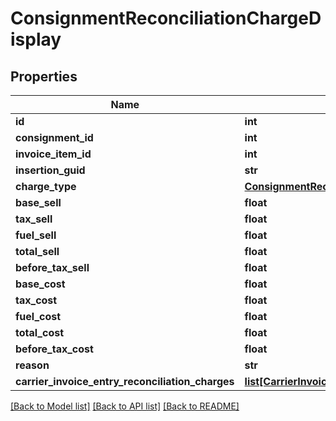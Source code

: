 # ConsignmentReconciliationChargeDisplay

## Properties
Name | Type | Description | Notes
------------ | ------------- | ------------- | -------------
**id** | **int** |  | [optional] 
**consignment_id** | **int** |  | [optional] 
**invoice_item_id** | **int** |  | [optional] 
**insertion_guid** | **str** |  | [optional] 
**charge_type** | [**ConsignmentReconciliationChargeType**](ConsignmentReconciliationChargeType.md) |  | [optional] 
**base_sell** | **float** |  | [optional] 
**tax_sell** | **float** |  | [optional] 
**fuel_sell** | **float** |  | [optional] 
**total_sell** | **float** |  | [optional] 
**before_tax_sell** | **float** |  | [optional] 
**base_cost** | **float** |  | [optional] 
**tax_cost** | **float** |  | [optional] 
**fuel_cost** | **float** |  | [optional] 
**total_cost** | **float** |  | [optional] 
**before_tax_cost** | **float** |  | [optional] 
**reason** | **str** |  | [optional] 
**carrier_invoice_entry_reconciliation_charges** | [**list[CarrierInvoiceEntryReconciliationChargeDisplay]**](CarrierInvoiceEntryReconciliationChargeDisplay.md) |  | [optional] 

[[Back to Model list]](../README.md#documentation-for-models) [[Back to API list]](../README.md#documentation-for-api-endpoints) [[Back to README]](../README.md)

